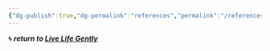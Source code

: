 ```yaml
---
{"dg-publish":true,"dg-permalink":"references","permalink":"/references/","dgHomeLink":true,"dgPassFrontmatter":false}
---
```



🌀 ***return to [Live Life Gently](https://livelifegently.co.uk/)***